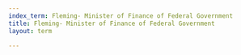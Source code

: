 ```yaml
---
index_term: Fleming- Minister of Finance of Federal Government
title: Fleming- Minister of Finance of Federal Government
layout: term

---
```

